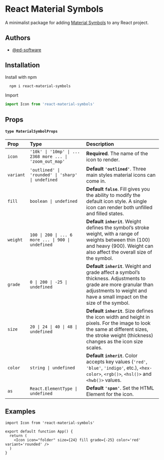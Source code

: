 # React Material Symbols

A minimalist package for adding [Material Symbols](https://fonts.google.com/icons?icon.set=Material+Symbols) to any React project.



## Authors

- [@ed-software](https://www.github.com/ed-software)


## Installation

Install with npm

```bash
  npm i react-material-symbols
```

Import

```typescript
import Icon from 'react-material-symbols'
```


## Props

#### `type MaterialSymbolProps`


| Prop | Type     | Description                |
| :-------- | :------- | :------------------------- |
| `icon` | `'10k' \| '10mp' \| ... 2368 more ... \| 'zoom_out_map'` | **Required**. The name of the icon to render. |
| `variant` | `'outlined' \| 'rounded' \| 'sharp' \| undefined` | **Default `'outlined'`**. Three main styles material icons can come in. |
| `fill` | `boolean \| undefined` | **Default `false`**. Fill gives you the ability to modify the default icon style. A single icon can render both unfilled and filled states. |
| `weight` | `100 \| 200 \| ... 6 more ... \| 900 \| undefined` |  **Default `inherit`**. Weight defines the symbol’s stroke weight, with a range of weights between thin (100) and heavy (900). Weight can also affect the overall size of the symbol. |
| `grade` | `0 \| 200 \| -25 \| undefined` |  **Default `inherit`**. Weight and grade affect a symbol’s thickness. Adjustments to grade are more granular than adjustments to weight and have a small impact on the size of the symbol. |
| `size` | `20 \| 24 \| 40 \| 48 \| undefined` | **Default `inherit`**. Size defines the icon width and height in pixels. For the image to look the same at different sizes, the stroke weight (thickness) changes as the icon size scales. |
| `color` | `string \| undefined` | **Default `inherit`**. Color accepts key values (`'red'`, `'blue'`, `'indigo'`, etc.), `<hex-color>`, `<rgb()>`, `<hsl()>` and `<hwb()>` values. |
| `as` | `React.ElementType \| undefined` | **Default `'span'`**. Set the HTML Element for the icon.

## Examples

```TSX
import Icon from 'react-material-symbols'

export default function App() {
  return (
    <Icon icon="folder" size={24} fill grade={-25} color='red' variant='rounded' />
  )
}

```